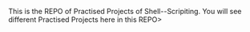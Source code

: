 This is the REPO of Practised Projects of Shell--Scripiting.
You will see different Practised Projects here in this REPO>
